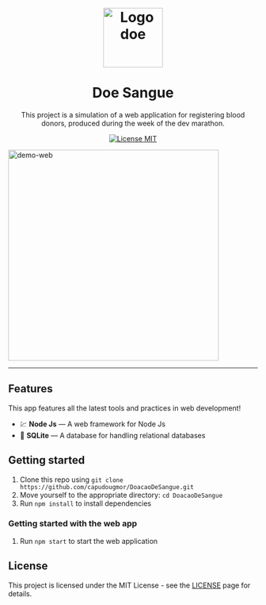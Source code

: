 <h1 align="center">
<br>
  <img src="https://ibb.co/DrdY278" alt="Logo doe" width="120">
<br>
<br>
Doe Sangue
</h1>

<p align="center">This project is a simulation of a web application for registering blood donors, produced during the week of the dev marathon.</p>

<p align="center">
  <a href="https://opensource.org/licenses/MIT">
    <img src="https://img.shields.io/badge/License-MIT-blue.svg" alt="License MIT">
  </a>
</p>

<div>
  <img src="https://ibb.co/b7h0RdN" alt="demo-web" height="425">
</div>

<hr />

## Features

This app features all the latest tools and practices in web development!

- 💹 **Node Js** — A web framework for Node Js
- 📄 **SQLite** — A database for handling relational databases

## Getting started

1. Clone this repo using `git clone https://github.com/capudougmor/DoacaoDeSangue.git`
2. Move yourself to the appropriate directory: `cd DoacaoDeSangue`<br />
3. Run `npm install` to install dependencies<br />

### Getting started with the web app

1. Run `npm start` to start the web application


## License

This project is licensed under the MIT License - see the [LICENSE](https://opensource.org/licenses/MIT) page for details.
